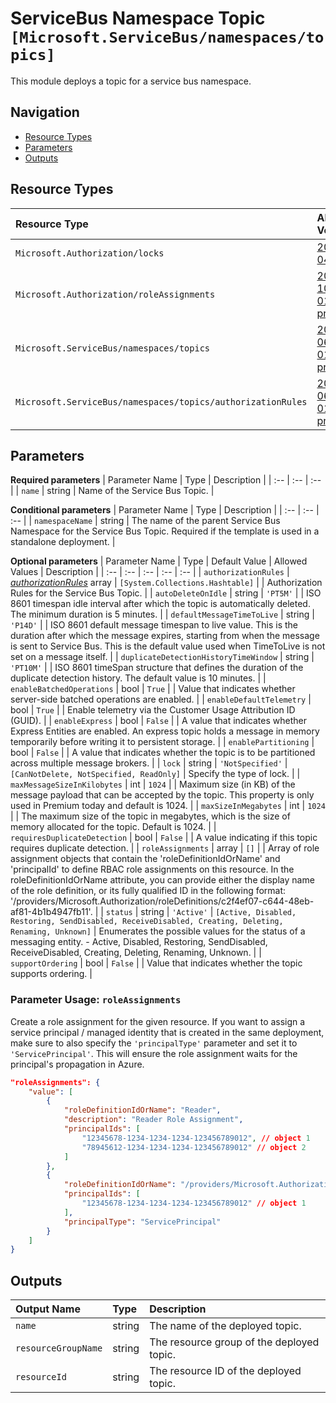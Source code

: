 # ServiceBus Namespace Topic `[Microsoft.ServiceBus/namespaces/topics]`

This module deploys a topic for a service bus namespace.

## Navigation

- [Resource Types](#Resource-Types)
- [Parameters](#Parameters)
- [Outputs](#Outputs)

## Resource Types

| Resource Type | API Version |
| :-- | :-- |
| `Microsoft.Authorization/locks` | [2017-04-01](https://docs.microsoft.com/en-us/azure/templates/Microsoft.Authorization/2017-04-01/locks) |
| `Microsoft.Authorization/roleAssignments` | [2020-10-01-preview](https://docs.microsoft.com/en-us/azure/templates/Microsoft.Authorization/2020-10-01-preview/roleAssignments) |
| `Microsoft.ServiceBus/namespaces/topics` | [2021-06-01-preview](https://docs.microsoft.com/en-us/azure/templates/Microsoft.ServiceBus/2021-06-01-preview/namespaces/topics) |
| `Microsoft.ServiceBus/namespaces/topics/authorizationRules` | [2021-06-01-preview](https://docs.microsoft.com/en-us/azure/templates/Microsoft.ServiceBus/2021-06-01-preview/namespaces/topics/authorizationRules) |

## Parameters

**Required parameters**
| Parameter Name | Type | Description |
| :-- | :-- | :-- |
| `name` | string | Name of the Service Bus Topic. |

**Conditional parameters**
| Parameter Name | Type | Description |
| :-- | :-- | :-- |
| `namespaceName` | string | The name of the parent Service Bus Namespace for the Service Bus Topic. Required if the template is used in a standalone deployment. |

**Optional parameters**
| Parameter Name | Type | Default Value | Allowed Values | Description |
| :-- | :-- | :-- | :-- | :-- |
| `authorizationRules` | _[authorizationRules](authorizationRules/readme.md)_ array | `[System.Collections.Hashtable]` |  | Authorization Rules for the Service Bus Topic. |
| `autoDeleteOnIdle` | string | `'PT5M'` |  | ISO 8601 timespan idle interval after which the topic is automatically deleted. The minimum duration is 5 minutes. |
| `defaultMessageTimeToLive` | string | `'P14D'` |  | ISO 8601 default message timespan to live value. This is the duration after which the message expires, starting from when the message is sent to Service Bus. This is the default value used when TimeToLive is not set on a message itself. |
| `duplicateDetectionHistoryTimeWindow` | string | `'PT10M'` |  | ISO 8601 timeSpan structure that defines the duration of the duplicate detection history. The default value is 10 minutes. |
| `enableBatchedOperations` | bool | `True` |  | Value that indicates whether server-side batched operations are enabled. |
| `enableDefaultTelemetry` | bool | `True` |  | Enable telemetry via the Customer Usage Attribution ID (GUID). |
| `enableExpress` | bool | `False` |  | A value that indicates whether Express Entities are enabled. An express topic holds a message in memory temporarily before writing it to persistent storage. |
| `enablePartitioning` | bool | `False` |  | A value that indicates whether the topic is to be partitioned across multiple message brokers. |
| `lock` | string | `'NotSpecified'` | `[CanNotDelete, NotSpecified, ReadOnly]` | Specify the type of lock. |
| `maxMessageSizeInKilobytes` | int | `1024` |  | Maximum size (in KB) of the message payload that can be accepted by the topic. This property is only used in Premium today and default is 1024. |
| `maxSizeInMegabytes` | int | `1024` |  | The maximum size of the topic in megabytes, which is the size of memory allocated for the topic. Default is 1024. |
| `requiresDuplicateDetection` | bool | `False` |  | A value indicating if this topic requires duplicate detection. |
| `roleAssignments` | array | `[]` |  | Array of role assignment objects that contain the 'roleDefinitionIdOrName' and 'principalId' to define RBAC role assignments on this resource. In the roleDefinitionIdOrName attribute, you can provide either the display name of the role definition, or its fully qualified ID in the following format: '/providers/Microsoft.Authorization/roleDefinitions/c2f4ef07-c644-48eb-af81-4b1b4947fb11'. |
| `status` | string | `'Active'` | `[Active, Disabled, Restoring, SendDisabled, ReceiveDisabled, Creating, Deleting, Renaming, Unknown]` | Enumerates the possible values for the status of a messaging entity. - Active, Disabled, Restoring, SendDisabled, ReceiveDisabled, Creating, Deleting, Renaming, Unknown. |
| `supportOrdering` | bool | `False` |  | Value that indicates whether the topic supports ordering. |


### Parameter Usage: `roleAssignments`

Create a role assignment for the given resource. If you want to assign a service principal / managed identity that is created in the same deployment, make sure to also specify the `'principalType'` parameter and set it to `'ServicePrincipal'`. This will ensure the role assignment waits for the principal's propagation in Azure.

```json
"roleAssignments": {
    "value": [
        {
            "roleDefinitionIdOrName": "Reader",
            "description": "Reader Role Assignment",
            "principalIds": [
                "12345678-1234-1234-1234-123456789012", // object 1
                "78945612-1234-1234-1234-123456789012" // object 2
            ]
        },
        {
            "roleDefinitionIdOrName": "/providers/Microsoft.Authorization/roleDefinitions/c2f4ef07-c644-48eb-af81-4b1b4947fb11",
            "principalIds": [
                "12345678-1234-1234-1234-123456789012" // object 1
            ],
            "principalType": "ServicePrincipal"
        }
    ]
}
```

## Outputs

| Output Name | Type | Description |
| :-- | :-- | :-- |
| `name` | string | The name of the deployed topic. |
| `resourceGroupName` | string | The resource group of the deployed topic. |
| `resourceId` | string | The resource ID of the deployed topic. |
